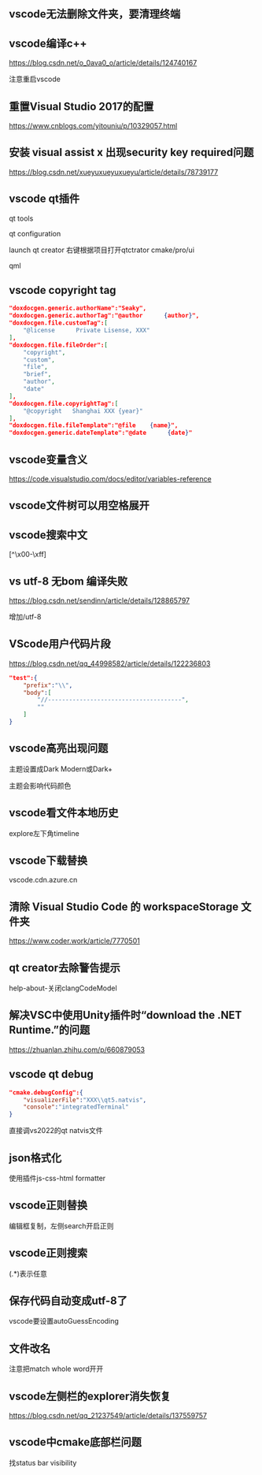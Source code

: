 ## vscode无法删除文件夹，要清理终端

## vscode编译c++

https://blog.csdn.net/o_0ava0_o/article/details/124740167

注意重启vscode

## 重置Visual Studio 2017的配置

https://www.cnblogs.com/yitouniu/p/10329057.html

## 安装 visual assist x 出现security key required问题

https://blog.csdn.net/xueyuxueyuxueyu/article/details/78739177

## vscode qt插件

qt tools

qt configuration

launch qt creator 右键根据项目打开qtctrator cmake/pro/ui

qml

## vscode copyright tag

```json
"doxdocgen.generic.authorName":"Seaky",
"doxdocgen.generic.authorTag":"@author      {author}",
"doxdocgen.file.customTag":[
    "@license      Private Lisense, XXX"
],
"doxdocgen.file.fileOrder":[
    "copyright",
    "custom",
    "file",
    "brief",
    "author",
    "date"
],
"doxdocgen.file.copyrightTag":[
    "@copyright   Shanghai XXX {year}"
],
"doxdocgen.file.fileTemplate":"@file    {name}",
"doxdocgen.generic.dateTemplate":"@date      {date}"
```

## vscode变量含义

https://code.visualstudio.com/docs/editor/variables-reference

## vscode文件树可以用空格展开

## vscode搜索中文

[^\x00-\xff]

## vs utf-8 无bom 编译失败

https://blog.csdn.net/sendinn/article/details/128865797

增加/utf-8

## VScode用户代码片段

https://blog.csdn.net/qq_44998582/article/details/122236803

```json
"test":{
    "prefix":"\\",
    "body":[
        "//--------------------------------------",
        ""
    ]
}
```

## vscode高亮出现问题

主题设置成Dark Modern或Dark+

主题会影响代码颜色

## vscode看文件本地历史

explore左下角timeline

## vscode下载替换

vscode.cdn.azure.cn

## 清除 Visual Studio Code 的 workspaceStorage 文件夹

https://www.coder.work/article/7770501

## qt creator去除警告提示

help-about-关闭clangCodeModel

## 解决VSC中使用Unity插件时“download the .NET Runtime.”的问题

https://zhuanlan.zhihu.com/p/660879053

## vscode qt debug

```json
"cmake.debugConfig":{
	"visualizerFile":"XXX\\qt5.natvis",
    "console":"integratedTerminal"
}
```

直接调vs2022的qt natvis文件

## json格式化

使用插件js-css-html formatter

## vscode正则替换

编辑框复制，左侧search开启正则

## vscode正则搜索

(.*)表示任意

## 保存代码自动变成utf-8了

vscode要设置autoGuessEncoding

## 文件改名

注意把match whole word开开

## vscode左侧栏的explorer消失恢复

https://blog.csdn.net/qq_21237549/article/details/137559757

## vscode中cmake底部栏问题

找status bar visibility
